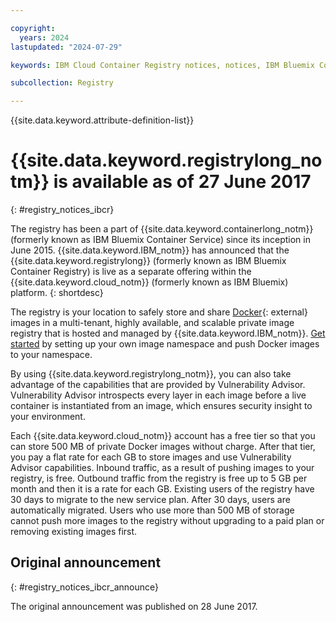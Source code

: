 ```yaml
---

copyright:
  years: 2024
lastupdated: "2024-07-29"

keywords: IBM Cloud Container Registry notices, notices, IBM Bluemix Container Registry, available, ga

subcollection: Registry

---
```


{{site.data.keyword.attribute-definition-list}}

# {{site.data.keyword.registrylong_notm}} is available as of 27 June 2017
{: #registry_notices_ibcr}

The registry has been a part of {{site.data.keyword.containerlong_notm}} (formerly known as IBM Bluemix Container Service) since its inception in June 2015. {{site.data.keyword.IBM_notm}} has announced that the {{site.data.keyword.registrylong}} (formerly known as IBM Bluemix Container Registry) is live as a separate offering within the {{site.data.keyword.cloud_notm}} (formerly known as IBM Bluemix) platform.
{: shortdesc}

The registry is your location to safely store and share [Docker](https://docs.docker.com/engine/reference/commandline/cli/){: external} images in a multi-tenant, highly available, and scalable private image registry that is hosted and managed by {{site.data.keyword.IBM_notm}}. [Get started](/docs/Registry?topic=Registry-getting-started) by setting up your own image namespace and push Docker images to your namespace.

By using {{site.data.keyword.registrylong_notm}}, you can also take advantage of the capabilities that are provided by Vulnerability Advisor. Vulnerability Advisor introspects every layer in each image before a live container is instantiated from an image, which ensures security insight to your environment.

Each {{site.data.keyword.cloud_notm}} account has a free tier so that you can store 500 MB of private Docker images without charge. After that tier, you pay a flat rate for each GB to store images and use Vulnerability Advisor capabilities. Inbound traffic, as a result of pushing images to your registry, is free. Outbound traffic from the registry is free up to 5 GB per month and then it is a rate for each GB. Existing users of the registry have 30 days to migrate to the new service plan. After 30 days, users are automatically migrated. Users who use more than 500 MB of storage cannot push more images to the registry without upgrading to a paid plan or removing existing images first.

## Original announcement
{: #registry_notices_ibcr_announce}

The original announcement was published on 28 June 2017.
